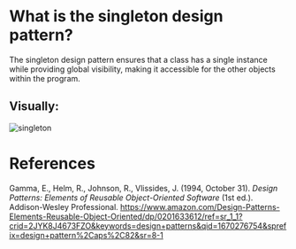 # What is the singleton design pattern? 


The singleton design pattern ensures that a class has a single instance while providing global visibility, making it accessible for the other objects within the program. 


## Visually: 

![singleton](https://user-images.githubusercontent.com/109105989/206362299-7aaffa02-051d-4bb7-9654-cb79a7e2371a.jpg)


# References 
Gamma, E., Helm, R., Johnson, R., Vlissides, J. (1994, October 31). *Design Patterns: Elements of Reusable Object-Oriented Software* (1st ed.). Addison-Wesley Professional. <https://www.amazon.com/Design-Patterns-Elements-Reusable-Object-Oriented/dp/0201633612/ref=sr_1_1?crid=2JYK8J4673FZO&keywords=design+patterns&qid=1670276754&sprefix=design+pattern%2Caps%2C82&sr=8-1> 
